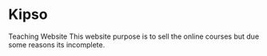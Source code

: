 # Kipso
Teaching Website
This website purpose is to sell the online courses but due some reasons its incomplete.
